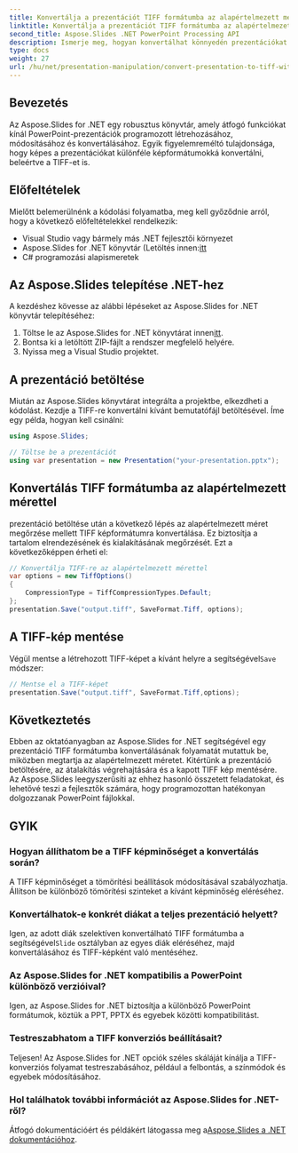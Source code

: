 ```yaml
---
title: Konvertálja a prezentációt TIFF formátumba az alapértelmezett mérettel
linktitle: Konvertálja a prezentációt TIFF formátumba az alapértelmezett mérettel
second_title: Aspose.Slides .NET PowerPoint Processing API
description: Ismerje meg, hogyan konvertálhat könnyedén prezentációkat TIFF-képekké az alapértelmezett méretükkel az Aspose.Slides for .NET segítségével.
type: docs
weight: 27
url: /hu/net/presentation-manipulation/convert-presentation-to-tiff-with-default-size/
---
```


## Bevezetés

Az Aspose.Slides for .NET egy robusztus könyvtár, amely átfogó funkciókat kínál PowerPoint-prezentációk programozott létrehozásához, módosításához és konvertálásához. Egyik figyelemreméltó tulajdonsága, hogy képes a prezentációkat különféle képformátumokká konvertálni, beleértve a TIFF-et is.

## Előfeltételek

Mielőtt belemerülnénk a kódolási folyamatba, meg kell győződnie arról, hogy a következő előfeltételekkel rendelkezik:

- Visual Studio vagy bármely más .NET fejlesztői környezet
-  Aspose.Slides for .NET könyvtár (Letöltés innen:[itt](https://downloads.aspose.com/slides/net)
- C# programozási alapismeretek

## Az Aspose.Slides telepítése .NET-hez

A kezdéshez kövesse az alábbi lépéseket az Aspose.Slides for .NET könyvtár telepítéséhez:

1.  Töltse le az Aspose.Slides for .NET könyvtárat innen[itt](https://downloads.aspose.com/slides/net).
2. Bontsa ki a letöltött ZIP-fájlt a rendszer megfelelő helyére.
3. Nyissa meg a Visual Studio projektet.

## A prezentáció betöltése

Miután az Aspose.Slides könyvtárat integrálta a projektbe, elkezdheti a kódolást. Kezdje a TIFF-re konvertálni kívánt bemutatófájl betöltésével. Íme egy példa, hogyan kell csinálni:

```csharp
using Aspose.Slides;

// Töltse be a prezentációt
using var presentation = new Presentation("your-presentation.pptx");
```

## Konvertálás TIFF formátumba az alapértelmezett mérettel

prezentáció betöltése után a következő lépés az alapértelmezett méret megőrzése mellett TIFF képformátumra konvertálása. Ez biztosítja a tartalom elrendezésének és kialakításának megőrzését. Ezt a következőképpen érheti el:

```csharp
// Konvertálja TIFF-re az alapértelmezett mérettel
var options = new TiffOptions()
{
    CompressionType = TiffCompressionTypes.Default;
};
presentation.Save("output.tiff", SaveFormat.Tiff, options);
```

## A TIFF-kép mentése

 Végül mentse a létrehozott TIFF-képet a kívánt helyre a segítségével`Save` módszer:

```csharp
// Mentse el a TIFF-képet
presentation.Save("output.tiff", SaveFormat.Tiff,options);
```

## Következtetés

Ebben az oktatóanyagban az Aspose.Slides for .NET segítségével egy prezentáció TIFF formátumba konvertálásának folyamatát mutattuk be, miközben megtartja az alapértelmezett méretet. Kitértünk a prezentáció betöltésére, az átalakítás végrehajtására és a kapott TIFF kép mentésére. Az Aspose.Slides leegyszerűsíti az ehhez hasonló összetett feladatokat, és lehetővé teszi a fejlesztők számára, hogy programozottan hatékonyan dolgozzanak PowerPoint fájlokkal.

## GYIK

### Hogyan állíthatom be a TIFF képminőséget a konvertálás során?

A TIFF képminőséget a tömörítési beállítások módosításával szabályozhatja. Állítson be különböző tömörítési szinteket a kívánt képminőség eléréséhez.

### Konvertálhatok-e konkrét diákat a teljes prezentáció helyett?

 Igen, az adott diák szelektíven konvertálható TIFF formátumba a segítségével`Slide` osztályban az egyes diák eléréséhez, majd konvertálásához és TIFF-képként való mentéséhez.

### Az Aspose.Slides for .NET kompatibilis a PowerPoint különböző verzióival?

Igen, az Aspose.Slides for .NET biztosítja a különböző PowerPoint formátumok, köztük a PPT, PPTX és egyebek közötti kompatibilitást.

### Testreszabhatom a TIFF konverziós beállításait?

Teljesen! Az Aspose.Slides for .NET opciók széles skáláját kínálja a TIFF-konverziós folyamat testreszabásához, például a felbontás, a színmódok és egyebek módosításához.

### Hol találhatok további információt az Aspose.Slides for .NET-ről?

 Átfogó dokumentációért és példákért látogassa meg a[Aspose.Slides a .NET dokumentációhoz](https://reference.aspose.com/slides/net).